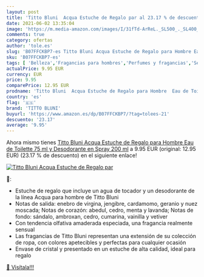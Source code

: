 ```yaml
---
layout: post
title: 'Titto Bluni  Acqua Estuche de Regalo par al 23.17 % de descuento'
date: 2021-06-02 13:35:04
image: 'https://m.media-amazon.com/images/I/31fTd-ArReL._SL500_._SL400_.jpg'
comments: true
category: ofertas
author: 'tole.es'
slug: 'B07FFCKBP7-es Titto Bluni Acqua Estuche de Regalo para Hombre Eau de...'
sku: 'B07FFCKBP7-es'
tags: [ 'Belleza','Fragancias para hombres','Perfumes y fragancias','Sets de fragancias para hombres','de','eau','titto bluni','toilette', ]
actualPrice: 9.95 EUR
currency: EUR
price: 9.95
comparePrice: 12.95 EUR
prodname: 'Titto Bluni  Acqua Estuche de Regalo para Hombre  Eau de Toilette 75 ml y Desodorante en Spray 200 ml'
country: 'es'
flag: '🇪🇸'
brand: 'TITTO BLUNI'
buyurl: 'https://www.amazon.es/dp/B07FFCKBP7/?tag=tolees-21'
descuento: '23.17'
average: '9.95'
---
```


Ahora mismo tienes [Titto Bluni  Acqua Estuche de Regalo para Hombre  Eau de Toilette 75 ml y Desodorante en Spray 200 ml](https://www.amazon.es/dp/B07FFCKBP7/?tag=tolees-21) a 9.95 EUR (original: 12.95 EUR) (23.17 %  de descuento) en el siguiente enlace!

[![Titto Bluni  Acqua Estuche de Regalo par](https://m.media-amazon.com/images/I/31fTd-ArReL._SL500_._SL400_.jpg)](https://www.amazon.es/dp/B07FFCKBP7/?tag=tolees-21)

🔎:

- Estuche de regalo que incluye un agua de tocador y un desodorante de la línea Acqua para hombre de Titto Bluni
- Notas de salida: enebro de virgina, jengibre, cardamomo, geranio y nuez moscada; Notas de corazón: abedul, cedro, menta y lavanda; Notas de fondo: sándalo, ambroxan, cedro, cumarina, vainilla y vetiver
- Con tendencia olfativa amaderada especiada, una fragancia realmente sensual
- Las fragancias de Titto Bluni representan una extensión de su colección de ropa, con colores apetecibles y perfectas para cualquier ocasión
- Envase de cristal y presentado en un estuche de alta calidad, ideal para regalo

[🛒 Visítala!!!](https://www.amazon.es/dp/B07FFCKBP7/?tag=tolees-21)

